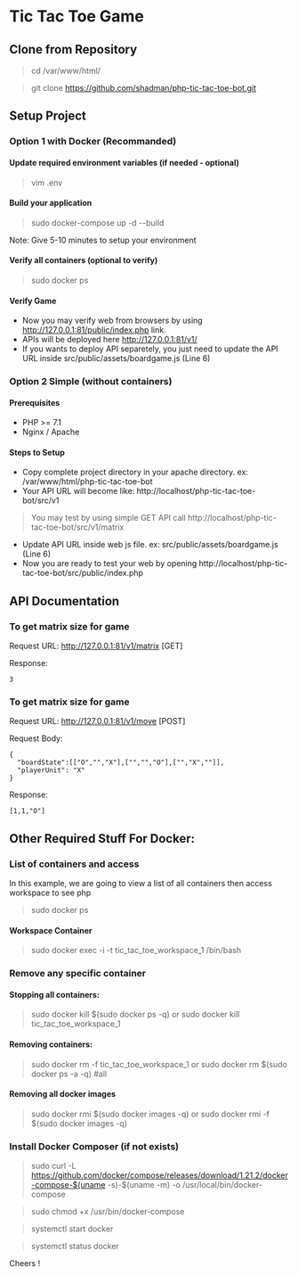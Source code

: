 
# Tic Tac Toe Game


## Clone from Repository

> cd /var/www/html/

> git clone https://github.com/shadman/php-tic-tac-toe-bot.git



## Setup Project 

### Option 1 with Docker (Recommanded)

#### Update required environment variables (if needed - optional)

> vim .env


#### Build your application

> sudo docker-compose up -d --build

Note: Give 5-10 minutes to setup your environment


#### Verify all containers (optional to verify)

> sudo docker ps

#### Verify Game

- Now you may verify web from browsers by using http://127.0.0.1:81/public/index.php link.
- APIs will be deployed here http://127.0.0.1:81/v1/
- If you wants to deploy API separetely, you just need to update the API URL inside src/public/assets/boardgame.js (Line 6)



### Option 2 Simple (without containers)

#### Prerequisites

- PHP >= 7.1
- Nginx / Apache


#### Steps to Setup

- Copy complete project directory in your apache directory. ex: /var/www/html/php-tic-tac-toe-bot
- Your API URL will become like: http://localhost/php-tic-tac-toe-bot/src/v1
> You may test by using simple GET API call http://localhost/php-tic-tac-toe-bot/src/v1/matrix
- Update API URL inside web js file. ex: src/public/assets/boardgame.js (Line 6)
- Now you are ready to test your web by opening http://localhost/php-tic-tac-toe-bot/src/public/index.php



## API Documentation

### To get matrix size for game

Request URL: http://127.0.0.1:81/v1/matrix [GET]

Response: 
```
3
```

### To get matrix size for game

Request URL: http://127.0.0.1:81/v1/move [POST]

Request Body:
```
{
  "boardState":[["O","","X"],["","","O"],["","X",""]],
  "playerUnit": "X"
}
```

Response:
```
[1,1,"O"]
```



## Other Required Stuff For Docker:


### List of containers and access

In this example, we are going to view a list of all containers then access workspace to see php

> sudo docker ps


#### Workspace Container
> sudo docker exec -i -t tic_tac_toe_workspace_1 /bin/bash


### Remove any specific container

#### Stopping all containers:
> sudo docker kill $(sudo docker ps -q)
or
> sudo docker kill tic_tac_toe_workspace_1

#### Removing containers:
> sudo docker rm -f tic_tac_toe_workspace_1
or 
> sudo docker rm $(sudo docker ps -a -q) #all

#### Removing all docker images
> sudo docker rmi $(sudo docker images -q)
or
> sudo docker rmi -f $(sudo docker images -q)


### Install Docker Composer (if not exists)

> sudo curl -L https://github.com/docker/compose/releases/download/1.21.2/docker-compose-$(uname -s)-$(uname -m) -o /usr/local/bin/docker-compose

> sudo chmod +x /usr/bin/docker-compose

> systemctl start docker

> systemctl status docker


Cheers !

